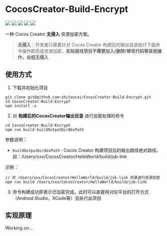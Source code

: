# CocosCreator-Build-Encrypt

[![](https://img.shields.io/badge/Release-0.1.0-orange.svg)](CHANGELOG.md)
[![](https://img.shields.io/badge/Support%20Cocos%20Creator-2.3.3-brightgreen.svg)](http://www.cocos.com/creator)
[![](https://img.shields.io/badge/Unknown%20Support%20Cocos%20Creator-2.x.x-lightgrey.svg)](http://www.cocos.com/creator)
[![](https://img.shields.io/badge/Not%20Support%20Cocos%20Creator-2.4.+-red.svg)](http://www.cocos.com/creator)
[![](https://img.shields.io/badge/Not%20Support%20Cocos%20Creator-1.x.x-red.svg)](http://www.cocos.com/creator)


一种 Cocos Creator **无侵入** 资源加密方案。

> **无侵入**：开发者只需要针对 Cocos Creator 构建后的输出目录执行下面命令操作即完成资源加密，**实际游戏项目不需要加入/删除/修改代码等其他操作，全程无侵入**

## 使用方式

1. 下载并初始化项目

```
git clone git@github.com:zhitaocai/CocosCreator-Build-Encrypt.git
cd CocosCreator-Build-Encrypt
npm install -s 
```

2. 对 **构建后的CocosCreator输出目录** 进行加密处理的命令

```
cd CocosCreator-Build-Encrypt
npm run build buildOutputDirAbsPath
```

参数说明：

* `buildOutputDirAbsPath` : Cocos Creator 构建项目后的输出路径绝对路径。如：/Users/xxx/CocosCreator/HelloWorld/build/jsb-link


示例：

```
// 对 /Users/xxx/CocosCreator/HelloWorld/build/jsb-link 目录进行资源加密
npm run build /Users/xxx/CocosCreator/HelloWorld/build/jsb-link
```

3. 命令构建成功即表示已加密完成，此时可以直接用对应平台的打开方式（Android Studio，XCode等）去执行此项目

## 实现原理

Working on...
